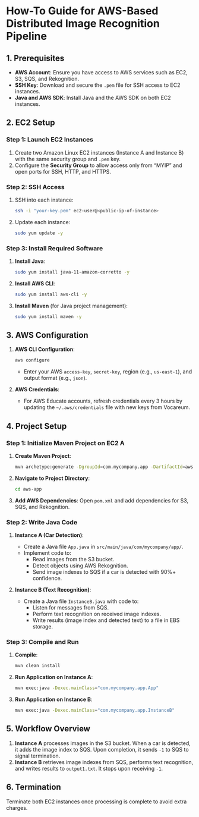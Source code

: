 
# How-To Guide for AWS-Based Distributed Image Recognition Pipeline

## 1. Prerequisites
- **AWS Account**: Ensure you have access to AWS services such as EC2, S3, SQS, and Rekognition.
- **SSH Key**: Download and secure the `.pem` file for SSH access to EC2 instances.
- **Java and AWS SDK**: Install Java and the AWS SDK on both EC2 instances.

## 2. EC2 Setup
### Step 1: Launch EC2 Instances
1. Create two Amazon Linux EC2 instances (Instance A and Instance B) with the same security group and `.pem` key.
2. Configure the **Security Group** to allow access only from “MYIP” and open ports for SSH, HTTP, and HTTPS.

### Step 2: SSH Access
1. SSH into each instance:
   ```bash
   ssh -i "your-key.pem" ec2-user@<public-ip-of-instance>
   ```
2. Update each instance:
   ```bash
   sudo yum update -y
   ```

### Step 3: Install Required Software
1. **Install Java**:
   ```bash
   sudo yum install java-11-amazon-corretto -y
   ```
2. **Install AWS CLI**:
   ```bash
   sudo yum install aws-cli -y
   ```
3. **Install Maven** (for Java project management):
   ```bash
   sudo yum install maven -y
   ```

## 3. AWS Configuration
1. **AWS CLI Configuration**:
   ```bash
   aws configure
   ```
   - Enter your AWS `access-key`, `secret-key`, region (e.g., `us-east-1`), and output format (e.g., `json`).
   
2. **AWS Credentials**:
   - For AWS Educate accounts, refresh credentials every 3 hours by updating the `~/.aws/credentials` file with new keys from Vocareum.

## 4. Project Setup
### Step 1: Initialize Maven Project on EC2 A
1. **Create Maven Project**:
   ```bash
   mvn archetype:generate -DgroupId=com.mycompany.app -DartifactId=aws-app -DarchetypeArtifactId=maven-archetype-quickstart -DinteractiveMode=false
   ```
2. **Navigate to Project Directory**:
   ```bash
   cd aws-app
   ```
3. **Add AWS Dependencies**:
   Open `pom.xml` and add dependencies for S3, SQS, and Rekognition.

### Step 2: Write Java Code
1. **Instance A (Car Detection)**:
   - Create a Java file `App.java` in `src/main/java/com/mycompany/app/`.
   - Implement code to:
     - Read images from the S3 bucket.
     - Detect objects using AWS Rekognition.
     - Send image indexes to SQS if a car is detected with 90%+ confidence.

2. **Instance B (Text Recognition)**:
   - Create a Java file `InstanceB.java` with code to:
     - Listen for messages from SQS.
     - Perform text recognition on received image indexes.
     - Write results (image index and detected text) to a file in EBS storage.

### Step 3: Compile and Run
1. **Compile**:
   ```bash
   mvn clean install
   ```
2. **Run Application on Instance A**:
   ```bash
   mvn exec:java -Dexec.mainClass="com.mycompany.app.App"
   ```
3. **Run Application on Instance B**:
   ```bash
   mvn exec:java -Dexec.mainClass="com.mycompany.app.InstanceB"
   ```

## 5. Workflow Overview
1. **Instance A** processes images in the S3 bucket. When a car is detected, it adds the image index to SQS. Upon completion, it sends `-1` to SQS to signal termination.
2. **Instance B** retrieves image indexes from SQS, performs text recognition, and writes results to `output1.txt`. It stops upon receiving `-1`.

## 6. Termination
Terminate both EC2 instances once processing is complete to avoid extra charges.

